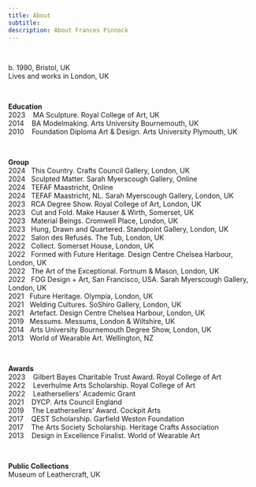 ```yaml
---
title: About
subtitle: 
description: About Frances Pinnock
---
```


<br /> 

b. 1990, Bristol, UK  
Lives and works in London, UK 

<br />

**Education**  
2023&nbsp;&nbsp;&nbsp; MA Sculpture. Royal College of Art, UK  
2014&nbsp;&nbsp;&nbsp; BA Modelmaking. Arts University Bournemouth, UK  
2010&nbsp;&nbsp;&nbsp; Foundation Diploma Art & Design. Arts University Plymouth, UK  

<br />

**Group**  
2024&nbsp;&nbsp;&nbsp;This Country. Crafts Council Gallery, London, UK  
2024&nbsp;&nbsp;&nbsp;Sculpted Matter. Sarah Myerscough Gallery, Online  
2024&nbsp;&nbsp;&nbsp;TEFAF Maastricht, Online  
2024&nbsp;&nbsp;&nbsp;TEFAF Maastricht, NL. Sarah Myerscough Gallery, London, UK  
2023&nbsp;&nbsp;&nbsp;RCA Degree Show. Royal College of Art, London, UK  
2023&nbsp;&nbsp;&nbsp;Cut and Fold. Make Hauser & Wirth, Somerset, UK  
2023&nbsp;&nbsp;&nbsp;Material Beings. Cromwell Place, London, UK  
2023&nbsp;&nbsp;&nbsp;Hung, Drawn and Quartered. Standpoint Gallery, London, UK  
2022&nbsp;&nbsp;&nbsp;Salon des Refusés. The Tub, London, UK  
2022&nbsp;&nbsp;&nbsp;Collect. Somerset House, London, UK  
2022&nbsp;&nbsp;&nbsp;Formed with Future Heritage. Design Centre Chelsea Harbour, London, UK  
2022&nbsp;&nbsp;&nbsp;The Art of the Exceptional. Fortnum & Mason, London, UK  
2022&nbsp;&nbsp;&nbsp;FOG Design + Art, San Francisco, USA. Sarah Myerscough Gallery, London, UK  
2021&nbsp;&nbsp;&nbsp;Future Heritage. Olympia, London, UK  
2021&nbsp;&nbsp;&nbsp;Welding Cultures. SoShiro Gallery, London, UK  
2021&nbsp;&nbsp;&nbsp;Artefact. Design Centre Chelsea Harbour, London, UK  
2019&nbsp;&nbsp;&nbsp;Messums. Messums, London & Wiltshire, UK  
2014&nbsp;&nbsp;&nbsp;Arts University Bournemouth Degree Show, London, UK  
2013&nbsp;&nbsp;&nbsp;World of Wearable Art. Wellington, NZ  

<br />  
 
**Awards**  
2023&nbsp;&nbsp;&nbsp; Gilbert Bayes Charitable Trust Award. Royal College of Art  
2022&nbsp;&nbsp;&nbsp; Leverhulme Arts Scholarship. Royal College of Art   
2022&nbsp;&nbsp;&nbsp; Leathersellers' Academic Grant     
2021&nbsp;&nbsp;&nbsp; DYCP. Arts Council England  
2019&nbsp;&nbsp;&nbsp; The Leathersellers’ Award. Cockpit Arts  
2017&nbsp;&nbsp;&nbsp; QEST Scholarship. Garfield Weston Foundation  
2017&nbsp;&nbsp;&nbsp; The Arts Society Scholarship. Heritage Crafts Association  
2013&nbsp;&nbsp;&nbsp; Design in Excellence Finalist. World of Wearable Art 

<br /> 

**Public Collections**  
Museum of Leathercraft, UK  





 












